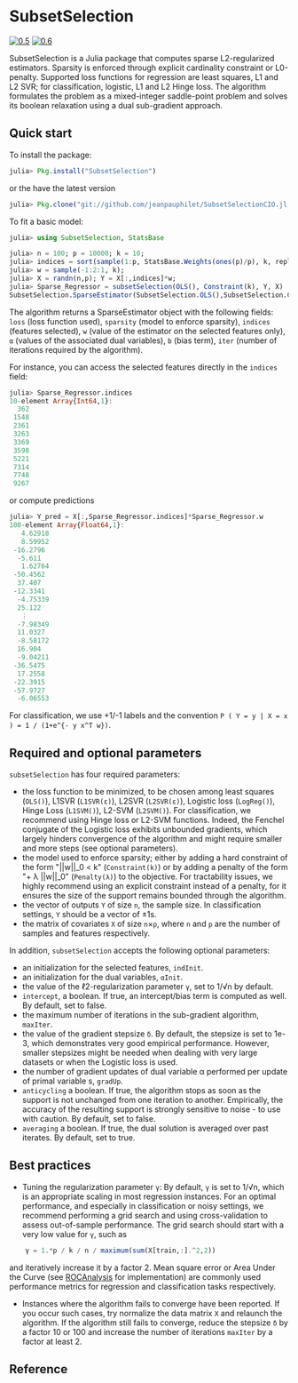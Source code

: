 # SubsetSelection

[![0.5](http://pkg.julialang.org/badges/SubsetSelection_0.5.svg)](http://pkg.julialang.org/?pkg=SubsetSelection)
[![0.6](http://pkg.julialang.org/badges/SubsetSelection_0.6.svg)](http://pkg.julialang.org/?pkg=SubsetSelection)

SubsetSelection is a Julia package that computes sparse L2-regularized estimators. Sparsity is enforced through explicit cardinality constraint or L0-penalty. Supported loss functions for regression are least squares, L1 and L2 SVR; for classification, logistic, L1 and L2 Hinge loss. The algorithm formulates the problem as a mixed-integer saddle-point problem and solves its boolean relaxation using a dual sub-gradient approach.

## Quick start
To install the package:
```julia
julia> Pkg.install("SubsetSelection")
```
or the have the latest version
```julia
julia> Pkg.clone("git://github.com/jeanpauphilet/SubsetSelectionCIO.jl.git")
```

To fit a basic model:

```julia
julia> using SubsetSelection, StatsBase

julia> n = 100; p = 10000; k = 10;
julia> indices = sort(sample(1:p, StatsBase.Weights(ones(p)/p), k, replace=false));
julia> w = sample(-1:2:1, k);
julia> X = randn(n,p); Y = X[:,indices]*w;
julia> Sparse_Regressor = subsetSelection(OLS(), Constraint(k), Y, X)
SubsetSelection.SparseEstimator(SubsetSelection.OLS(),SubsetSelection.Constraint(10),10.0,[362,1548,2361,3263,3369,3598,5221,7314,7748,9267],[5.37997,-5.51019,-5.77256,-7.27197,-6.32432,-4.97585,5.94814,4.75648,5.48098,-5.91967],[-0.224588,-1.1446,2.81566,0.582427,-0.923311,4.1153,-2.43833,0.117831,0.0982258,-1.60631  …  0.783925,-1.1055,0.841752,-1.09645,-0.397962,3.48083,-1.33903,1.44676,4.03583,1.05817],0.0,19)
```

The algorithm returns a SparseEstimator object with the following fields: `loss` (loss function used), `sparsity` (model to enforce sparsity), `indices` (features selected), `w` (value of the estimator on the selected features only), `α` (values of the associated dual variables), `b` (bias term), `iter` (number of iterations required by the algorithm).

For instance, you can access the selected features directly in the `indices` field:
```julia
julia> Sparse_Regressor.indices
10-element Array{Int64,1}:
  362
 1548
 2361
 3263
 3369
 3598
 5221
 7314
 7748
 9267
 ```
 
 or compute predictions
```julia
julia> Y_pred = X[:,Sparse_Regressor.indices]*Sparse_Regressor.w
100-element Array{Float64,1}:
   4.62918
   8.59952
 -16.2796
  -5.611
   1.62764
 -50.4562
  37.407
 -12.3341
  -4.75339
  25.122
   ⋮
  -7.98349
  11.0327
  -8.58172
  16.904
  -9.04211
 -36.5475
  17.2558
 -22.3915
 -57.9727
  -6.06553
 ```

For classification, we use +1/-1 labels and the convention 
`P ( Y = y | X = x ) = 1 / (1+e^{- y x^T w})`.

## Required and optional parameters

`subsetSelection` has four required parameters:
- the loss function to be minimized, to be chosen among least squares (`OLS()`), L1SVR (`L1SVR(ɛ)`), L2SVR (`L2SVR(ɛ)`), Logistic loss (`LogReg()`), Hinge Loss (`L1SVM()`), L2-SVM (`L2SVM()`). For classification, we recommend using Hinge loss or L2-SVM functions. Indeed, the Fenchel conjugate of the Logistic loss exhibits unbounded gradients, which largely hinders convergence of the algorithm and might require smaller and more steps (see optional parameters).
- the model used to enforce sparsity; either by adding a hard constraint of the form "||w||_0 < k" (`Constraint(k)`) or by adding a penalty of the form "+ λ ||w||_0" (`Penalty(λ)`) to the objective. For tractability issues, we highly recommend using an explicit constraint instead of a penalty, for it ensures the size of the support remains bounded through the algorithm.
- the vector of outputs `Y` of size `n`, the sample size. In classification settings, `Y` should be a vector of ±1s.
- the matrix of covariates `X` of size `n`×`p`, where `n` and `p` are the number of samples and features respectively.

In addition, `subsetSelection` accepts the following optional parameters:
- an initialization for the selected features, `indInit`.
- an initialization for the dual variables, `αInit`.
- the value of the ℓ2-regularization parameter `γ`, set to 1/√n by default.
- `intercept`, a boolean. If true, an intercept/bias term is computed as well. By default, set to false.
- the maximum number of iterations in the sub-gradient algorithm, `maxIter`.
- the value of the gradient stepsize `δ`. By default, the stepsize is set to 1e-3, which demonstrates very good empirical performance. However, smaller stepsizes might be needed when dealing with very large datasets or when the Logistic loss is used. 
- the number of gradient updates of dual variable α performed per update of primal variable s, `gradUp`.
- `anticycling` a boolean. If true, the algorithm stops as soon as the support is not unchanged from one iteration to another. Empirically, the accuracy of the resulting support is strongly sensitive to noise - to use with caution. By default, set to false. 
 - `averaging` a boolean. If true, the dual solution is averaged over past iterates. By default, set to true.

## Best practices
- Tuning the regularization parameter `γ`: By default, `γ` is set to 1/√n, which is an appropriate scaling in most regression instances. For an optimal performance, and especially in classification or noisy settings, we recommend performing a grid search and using cross-validation to assess out-of-sample performance. The grid search should start with a very low value for `γ`, such as  
```julia 
    γ = 1.*p / k / n / maximum(sum(X[train,:].^2,2))
``` 
and iteratively increase it by a factor 2. Mean square error or Area Under the Curve (see [ROCAnalysis]( https://github.com/davidavdav/ROCAnalysis.jl) for implementation) are commonly used performance metrics for regression and classification tasks respectively.
- Instances where the algorithm fails to converge have been reported. If you occur such cases, try normalize the data matrix `X` and relaunch the algorithm. If the algorithm still fails to converge, reduce the stepsize `δ` by a factor 10 or 100 and increase the number of iterations `maxIter` by a factor at least 2. 

## Reference
